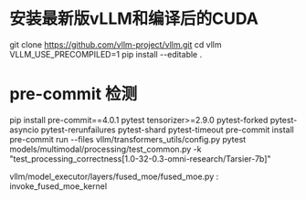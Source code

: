 # 安装最新版vLLM和编译后的CUDA

git clone https://github.com/vllm-project/vllm.git
cd vllm
VLLM_USE_PRECOMPILED=1 pip install --editable .

# pre-commit 检测

pip install pre-commit==4.0.1 pytest tensorizer>=2.9.0 pytest-forked pytest-asyncio pytest-rerunfailures pytest-shard pytest-timeout
pre-commit install
pre-commit run --files vllm/transformers_utils/config.py
pytest models/multimodal/processing/test_common.py -k "test_processing_correctness[1.0-32-0.3-omni-research/Tarsier-7b]"

vllm/model_executor/layers/fused_moe/fused_moe.py : invoke_fused_moe_kernel
